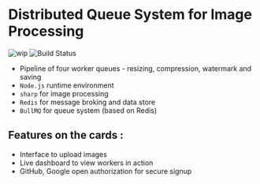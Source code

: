 # Distributed Queue System for Image Processing
![wip](https://img.shields.io/badge/status-WIP-blueviolet)  ![Build Status](https://github.com/syrnxalno/pixcrate/actions/workflows/ci.yml/badge.svg)
- Pipeline of four worker queues - resizing, compression, watermark and saving
- ```Node.js``` runtime environment
- ```sharp``` for image processing
- ```Redis``` for message broking and data store
- ```BullMQ``` for queue system (based on Redis)
## Features on the cards :
- Interface to upload images
- Live dashboard to view workers in action
- GitHub, Google open authorization for secure signup

